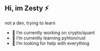 ## Hi, im Zesty ⚡

not a dev, trying to learn

- 🔭 I’m currently working on crypto/quant
- 🌱 I’m currently learning pyhton/rust
- 🤔 I’m looking for help with everything

